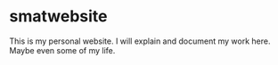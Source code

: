 # smatwebsite

This is my personal website. I will explain and document my work here. Maybe even some of my life.
